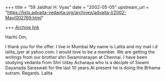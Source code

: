 +++
title = "59 Jaldhar H. Vyas"
date = "2002-05-05"
upstream_url = "https://lists.advaita-vedanta.org/archives/advaita-l/2002-May/002769.html"

+++
[Archive link](https://lists.advaita-vedanta.org/archives/advaita-l/2002-May/002769.html)

Harihi Om,

I thank you for the offer. I live in Mumbai My name is Lalita
and my mail i.d lalita_iyer at yahoo.com. I would love to be a member. We are
getting the writings from our brother shri Swaminarayan at Chennai. I have
been studying vedanta from Shri Uday Acharaya who is a deciple of Swami
Dayanada Saraswati for the last 10 years.At present he is doing the Brhama
sutram. Regards. Lalita

